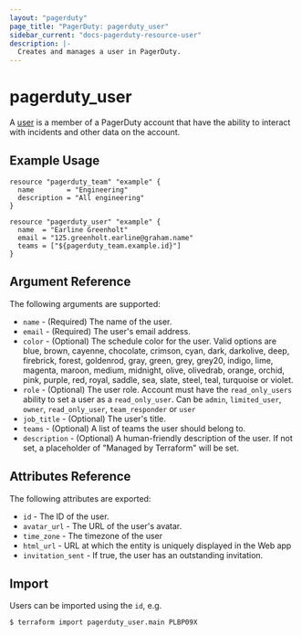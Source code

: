 ```yaml
---
layout: "pagerduty"
page_title: "PagerDuty: pagerduty_user"
sidebar_current: "docs-pagerduty-resource-user"
description: |-
  Creates and manages a user in PagerDuty.
---
```


# pagerduty\_user

A [user](https://v2.developer.pagerduty.com/v2/page/api-reference#!/Users/get_users) is a member of a PagerDuty account that have the ability to interact with incidents and other data on the account.


## Example Usage

```hcl
resource "pagerduty_team" "example" {
  name        = "Engineering"
  description = "All engineering"
}

resource "pagerduty_user" "example" {
  name  = "Earline Greenholt"
  email = "125.greenholt.earline@graham.name"
  teams = ["${pagerduty_team.example.id}"]
}
```

## Argument Reference

The following arguments are supported:

  * `name` - (Required) The name of the user.
  * `email` - (Required) The user's email address.
  * `color` - (Optional) The schedule color for the user. Valid options are blue, brown, cayenne, chocolate, crimson, cyan, dark, darkolive, deep, firebrick, forest, goldenrod, gray, green, grey, grey20, indigo, lime, magenta, maroon, medium, midnight, olive, olivedrab, orange, orchid, pink, purple, red, royal, saddle, sea, slate, steel, teal, turquoise or violet.
  * `role` - (Optional) The user role. Account must have the `read_only_users` ability to set a user as a `read_only_user`. Can be `admin`, `limited_user`, `owner`, `read_only_user`, `team_responder` or `user`
  * `job_title` - (Optional) The user's title.
  * `teams` - (Optional) A list of teams the user should belong to.
  * `description` - (Optional) A human-friendly description of the user.
    If not set, a placeholder of "Managed by Terraform" will be set.

## Attributes Reference

The following attributes are exported:

  * `id` - The ID of the user.
  * `avatar_url` - The URL of the user's avatar.
  * `time_zone` - The timezone of the user
  * `html_url` - URL at which the entity is uniquely displayed in the Web app
  * `invitation_sent` - If true, the user has an outstanding invitation.

## Import

Users can be imported using the `id`, e.g.

```
$ terraform import pagerduty_user.main PLBP09X
```
